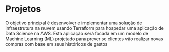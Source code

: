 # Projetos
O objetivo principal é desenvolver e implementar uma solução de infraestrutura na nuvem usando Terraform para hospedar uma aplicação de Data Science na AWS. Esta aplicação será focada em um modelo de Machine Learning (ML) projetado para prever se clientes vão realizar novas compras com base em seus históricos de gastos
